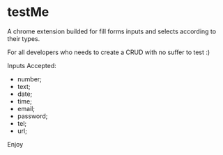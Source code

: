 # testMe

A chrome extension builded for fill forms inputs and selects according to their types.

For all developers who needs to create a CRUD with no suffer to test :)

Inputs Accepted:
* number;
* text;
* date;
* time;
* email;
* password;
* tel;
* url;

Enjoy
